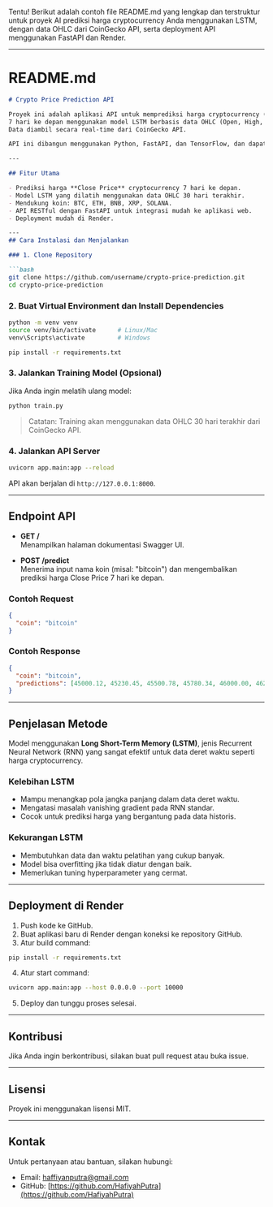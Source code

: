 Tentu! Berikut adalah contoh file README.md yang lengkap dan terstruktur untuk proyek AI prediksi 
harga cryptocurrency Anda menggunakan LSTM, dengan data OHLC dari CoinGecko API, serta deployment 
API menggunakan FastAPI dan Render.

---

# README.md

```markdown
# Crypto Price Prediction API

Proyek ini adalah aplikasi API untuk memprediksi harga cryptocurrency (BTC, ETH, BNB, XRP, SOLANA) 
7 hari ke depan menggunakan model LSTM berbasis data OHLC (Open, High, Low, Close) selama 30 hari terakhir. 
Data diambil secara real-time dari CoinGecko API.

API ini dibangun menggunakan Python, FastAPI, dan TensorFlow, dan dapat dideploy dengan mudah di platform Render.

---

## Fitur Utama

- Prediksi harga **Close Price** cryptocurrency 7 hari ke depan.
- Model LSTM yang dilatih menggunakan data OHLC 30 hari terakhir.
- Mendukung koin: BTC, ETH, BNB, XRP, SOLANA.
- API RESTful dengan FastAPI untuk integrasi mudah ke aplikasi web.
- Deployment mudah di Render.

---
## Cara Instalasi dan Menjalankan

### 1. Clone Repository

```bash
git clone https://github.com/username/crypto-price-prediction.git
cd crypto-price-prediction
```

### 2. Buat Virtual Environment dan Install Dependencies

```bash
python -m venv venv
source venv/bin/activate      # Linux/Mac
venv\Scripts\activate         # Windows

pip install -r requirements.txt
```

### 3. Jalankan Training Model (Opsional)

Jika Anda ingin melatih ulang model:

```bash
python train.py
```

> Catatan: Training akan menggunakan data OHLC 30 hari terakhir dari CoinGecko API.

### 4. Jalankan API Server

```bash
uvicorn app.main:app --reload
```

API akan berjalan di `http://127.0.0.1:8000`.

---

## Endpoint API

- **GET /**  
  Menampilkan halaman dokumentasi Swagger UI.

- **POST /predict**  
  Menerima input nama koin (misal: "bitcoin") dan mengembalikan prediksi harga Close Price 7 hari ke depan.

### Contoh Request

```json
{
  "coin": "bitcoin"
}
```

### Contoh Response

```json
{
  "coin": "bitcoin",
  "predictions": [45000.12, 45230.45, 45500.78, 45780.34, 46000.00, 46250.12, 46500.45]
}
```

---

## Penjelasan Metode

Model menggunakan **Long Short-Term Memory (LSTM)**, jenis Recurrent Neural Network (RNN) yang sangat efektif 
untuk data deret waktu seperti harga cryptocurrency.

### Kelebihan LSTM

- Mampu menangkap pola jangka panjang dalam data deret waktu.
- Mengatasi masalah vanishing gradient pada RNN standar.
- Cocok untuk prediksi harga yang bergantung pada data historis.

### Kekurangan LSTM

- Membutuhkan data dan waktu pelatihan yang cukup banyak.
- Model bisa overfitting jika tidak diatur dengan baik.
- Memerlukan tuning hyperparameter yang cermat.

---

## Deployment di Render

1. Push kode ke GitHub.
2. Buat aplikasi baru di Render dengan koneksi ke repository GitHub.
3. Atur build command:

```bash
pip install -r requirements.txt
```

4. Atur start command:

```bash
uvicorn app.main:app --host 0.0.0.0 --port 10000
```

5. Deploy dan tunggu proses selesai.

---

## Kontribusi

Jika Anda ingin berkontribusi, silakan buat pull request atau buka issue.

---

## Lisensi

Proyek ini menggunakan lisensi MIT.

---

## Kontak

Untuk pertanyaan atau bantuan, silakan hubungi:

- Email: haffiyanputra@gmail.com
- GitHub: [https://github.com/HafiyahPutra](https://github.com/HafiyahPutra)
